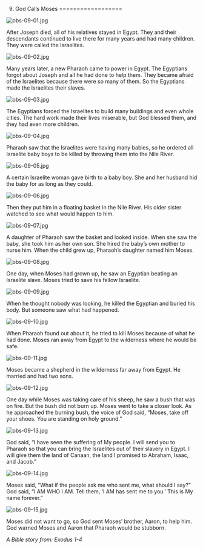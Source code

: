 9. God Calls Moses
==================

![obs-09-01.jpg](/_media/en/obs/obs-09-01.jpg?w=640&h=360&tok=b3261e "obs-09-01.jpg")

After Joseph died, all of his relatives stayed in Egypt. They and their
descendants continued to live there for many years and had many
children. They were called the Israelites.

![obs-09-02.jpg](/_media/en/obs/obs-09-02.jpg?w=640&h=360&tok=c26bf9 "obs-09-02.jpg")

Many years later, a new Pharaoh came to power in Egypt. The Egyptians
forgot about Joseph and all he had done to help them. They became afraid
of the Israelites because there were so many of them. So the Egyptians
made the Israelites their slaves.

![obs-09-03.jpg](/_media/en/obs/obs-09-03.jpg?w=640&h=360&tok=6e490d "obs-09-03.jpg")

The Egyptians forced the Israelites to build many buildings and even
whole cities. The hard work made their lives miserable, but God blessed
them, and they had even more children.

![obs-09-04.jpg](/_media/en/obs/obs-09-04.jpg?w=640&h=360&tok=87accb "obs-09-04.jpg")

Pharaoh saw that the Israelites were having many babies, so he ordered
all Israelite baby boys to be killed by throwing them into the Nile
River.

![obs-09-05.jpg](/_media/en/obs/obs-09-05.jpg?w=640&h=360&tok=84131f "obs-09-05.jpg")

A certain Israelite woman gave birth to a baby boy. She and her husband
hid the baby for as long as they could.

![obs-09-06.jpg](/_media/en/obs/obs-09-06.jpg?w=640&h=360&tok=e51be2 "obs-09-06.jpg")

Then they put him in a floating basket in the Nile River. His older
sister watched to see what would happen to him.

![obs-09-07.jpg](/_media/en/obs/obs-09-07.jpg?w=640&h=360&tok=6cb305 "obs-09-07.jpg")

A daughter of Pharaoh saw the basket and looked inside. When she saw the
baby, she took him as her own son. She hired the baby’s own mother to
nurse him. When the child grew up, Pharaoh’s daughter named him Moses.

![obs-09-08.jpg](/_media/en/obs/obs-09-08.jpg?w=640&h=360&tok=47f5da "obs-09-08.jpg")

One day, when Moses had grown up, he saw an Egyptian beating an
Israelite slave. Moses tried to save his fellow Israelite.

![obs-09-09.jpg](/_media/en/obs/obs-09-09.jpg?w=640&h=360&tok=f32252 "obs-09-09.jpg")

When he thought nobody was looking, he killed the Egyptian and buried
his body. But someone saw what had happened.

![obs-09-10.jpg](/_media/en/obs/obs-09-10.jpg?w=640&h=360&tok=9cd253 "obs-09-10.jpg")

When Pharaoh found out about it, he tried to kill Moses because of what
he had done. Moses ran away from Egypt to the wilderness where he would
be safe.

![obs-09-11.jpg](/_media/en/obs/obs-09-11.jpg?w=640&h=360&tok=8401c5 "obs-09-11.jpg")

Moses became a shepherd in the wilderness far away from Egypt. He
married and had two sons.

![obs-09-12.jpg](/_media/en/obs/obs-09-12.jpg?w=640&h=360&tok=b0a9f9 "obs-09-12.jpg")

One day while Moses was taking care of his sheep, he saw a bush that was
on fire. But the bush did not burn up. Moses went to take a closer look.
As he approached the burning bush, the voice of God said, “Moses, take
off your shoes. You are standing on holy ground.”

![obs-09-13.jpg](/_media/en/obs/obs-09-13.jpg?w=640&h=360&tok=918bab "obs-09-13.jpg")

God said, “I have seen the suffering of My people. I will send you to
Pharaoh so that you can bring the Israelites out of their slavery in
Egypt. I will give them the land of Canaan, the land I promised to
Abraham, Isaac, and Jacob.”

![obs-09-14.jpg](/_media/en/obs/obs-09-14.jpg?w=640&h=360&tok=233937 "obs-09-14.jpg")

Moses said, “What if the people ask me who sent me, what should I say?”
God said, “I AM WHO I AM. Tell them, ‘I AM has sent me to you.’ This is
My name forever.”

![obs-09-15.jpg](/_media/en/obs/obs-09-15.jpg?w=640&h=360&tok=8578cc "obs-09-15.jpg")

Moses did not want to go, so God sent Moses’ brother, Aaron, to help
him. God warned Moses and Aaron that Pharaoh would be stubborn.

*A Bible story from: Exodus 1-4*
